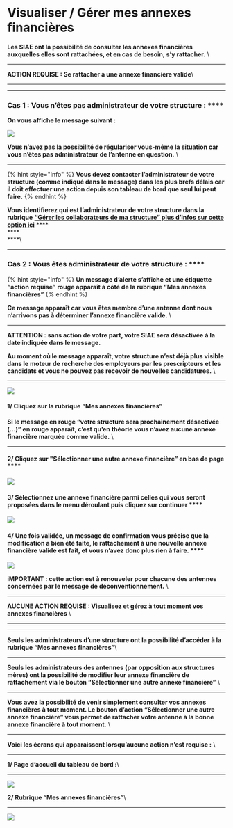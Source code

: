# Visualiser / Gérer mes annexes financières

**Les SIAE ont la possibilité de consulter les annexes financières auxquelles elles sont rattachées, et en cas de besoin, s’y rattacher.** \
****

**ACTION REQUISE : Se rattacher à une annexe financière valide**\
****
----

### **Cas 1 : Vous n’êtes pas administrateur de votre structure :** ****

**On vous affiche le message suivant :**&#x20;

![](https://lh6.googleusercontent.com/-V1InTWJ0xIllcIkUY7n\_9BbKG8HOCl25HT\_ZUV\_ynN84YhfafmOJ1KqE0VXvuW8g1LYJFeKIlRmORwyka4xVyKK11ULMkT1DtQ1e0nIaVX\_O80jH0hA0ZilLLKWZ6kTLTaqwcY2)

**Vous n’avez pas la possibilité de régulariser vous-même la situation car vous n’êtes pas administrateur de l’antenne en question.** \
****

{% hint style="info" %}
**Vous devez contacter l’administrateur de votre structure (comme indiqué dans le message) dans les plus brefs délais car il doit effectuer une action depuis son tableau de bord que seul lui peut faire.**
{% endhint %}

**Vous identifierez qui est l’administrateur de votre structure dans la rubrique** [**“Gérer les collaborateurs de ma structure” plus d’infos sur cette option ici**](administrateur-de-la-structure.md) **** \
****\
****\
****

### **Cas 2 : Vous êtes administrateur de votre structure :** ****

{% hint style="info" %}
**Un message d’alerte s’affiche et une étiquette “action requise” rouge apparaît à côté de la rubrique “Mes annexes financières”**
{% endhint %}

**Ce message apparaît car vous êtes membre d’une antenne dont nous n’arrivons pas à déterminer l’annexe financière valide.** \
****

**ATTENTION : sans action de votre part, votre SIAE sera désactivée à la date indiquée dans le message.**

**Au moment où le message apparaît, votre structure n’est déjà plus visible dans le moteur de recherche des employeurs par les prescripteurs et les candidats et vous ne pouvez pas recevoir de nouvelles candidatures.** \
****

![](https://lh4.googleusercontent.com/Lya54UIkZh81mlqYHejvhv8G2oO\_rvdbmN3nNo1aOPT99Rw5C-nJR\_i23nzaS7nYWdZprk6WHJELpmdp0iZEHZ2bEf1SsfutNcpPkZoWXX9h2MGezcE7GPiJUSMRZeHvSunWTjXa)

#### **1/ Cliquez sur la rubrique “Mes annexes financières”**&#x20;

**Si le message en rouge “votre structure sera prochainement désactivée (...)” en rouge apparaît, c’est qu’en théorie vous n’avez aucune annexe financière marquée comme valide.** \
****

#### **2/ Cliquez sur "Sélectionner une autre annexe financière” en bas de page** ****

![](https://lh3.googleusercontent.com/MBqojjObJ5KEF0JAWqzc65GniNYU3AH3tkSiTJRZfCopI7wcUC\_UyaGLNJEbml7X\_GB0qYdgGrMk9lGjbO9JnAke6MKoplHfsTA9nMd-w\_W5qRg0p6RnQeA9ouapeujggpC0nXte)

#### **3/ Sélectionnez une annexe financière parmi celles qui vous seront proposées dans le menu déroulant puis cliquez sur continuer** ****

![](https://lh6.googleusercontent.com/Jzte6lEvkXD67A\_zDCWuHLBfcW4lrZLA5uUFNohFpdlmCDhwqwtbo\_M9-GyVbJC4roEClWdRkHWYkGwU0RLtHUCqHcokqmjnXxjwvR1YuV1Pu81aVVmtbinTnjytXBT83XeJjoe\_)

#### **4/ Une fois validée, un message de confirmation vous précise que la modification a bien été faite, le rattachement à une nouvelle annexe financière valide est fait, et vous n’avez donc plus rien à faire.** ****

![](https://lh6.googleusercontent.com/zqEeN\_sCsDsnhgB1qb5MTQ1SVLmMoFnzHvkiG8Ie9Xj8Ab4LkZTw8rW7AK\_3DHhGMzsXYbGYPTQ6RwqsveVh9x4b4MWzBedkkSiFvLwbhAu54iqrBONsF7r6JwNH\_4xDkAPxU1D6)

**iMPORTANT : cette action est à renouveler pour chacune des antennes concernées par le message de déconventionnement.** \
****

**AUCUNE ACTION REQUISE : Visualisez et gérez à tout moment vos annexes financières** \
****
----

**Seuls les administrateurs d’une structure ont la possibilité d’accéder à la rubrique “Mes annexes financières”**\
****

**Seuls les administrateurs des antennes (par opposition aux structures mères) ont la possibilité de modifier leur annexe financière de rattachement via le bouton “Sélectionner une autre annexe financière”** \
****

**Vous avez la possibilité de venir simplement consulter vos annexes financières à tout moment. Le bouton d’action “Sélectionner une autre annexe financière” vous permet de rattacher votre antenne à la bonne annexe financière à tout moment.** \
****

**Voici les écrans qui apparaissent lorsqu’aucune action n’est requise :** \
****

**1/ Page d’accueil du tableau de bord :**\
****

![](https://lh4.googleusercontent.com/oY3OGJJ2HgcNH-GV84nssrhrY6qhlPtnnz9kIT1rVy7IhJCtndbNY-sx5aV26jTXHWyPXr57stYywFTiCO9nCfbH-uqGGSc04mY0HsgwHEofCdX7LUvt-ioxsb4t\_lNF\_41f14MQ)

**2/ Rubrique “Mes annexes financières”**\
****

![](https://lh3.googleusercontent.com/C03ZsrlrQ4XcnAQ1jnQhuN9ySusmfOix-v7VS7zpZuw9U-JuMssotYT6yCQJaIIuhwurkYbH49-8Sa5d9CFD\_7KwWT\_0zweUEXK7BOD5Hcv9Ix9kglKhr4IDnhyEvyHp8qqe5Zu4)
